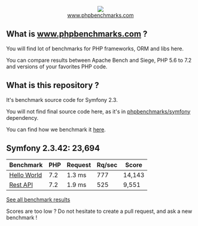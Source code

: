 <p align="center">
  <img src="http://www.phpbenchmarks.com/images/logo_github.png">
  <br>
  <a href="http://www.phpbenchmarks.com" target="_blank">www.phpbenchmarks.com</a>
</p>

## What is www.phpbenchmarks.com ?

You will find lot of benchmarks for PHP frameworks, ORM and libs here.

You can compare results between Apache Bench and Siege, PHP 5.6 to 7.2 and versions of your favorites PHP code.

## What is this repository ?

It's benchmark source code for Symfony 2.3.

You will not find final source code here, as it's in [phpbenchmarks/symfony](https://github.com/phpbenchmarks/symfony/tree/2.0.0) dependency.

You can find how we benchmark it [here](http://www.phpbenchmarks.com/en/benchmark-protocol).

## Symfony 2.3.42: 23,694

Benchmark | PHP | Request | Rq/sec | Score
--------- | --- | ------- | ------ | -----
[Hello World](http://www.phpbenchmarks.com/en/benchmark/apache-bench/php-7.2/symfony-2.3.html#benchmark-hello-world) | 7.2 | 1.3 ms | 777 | 14,143
[Rest API](http://www.phpbenchmarks.com/en/benchmark/apache-bench/php-7.2/symfony-2.3.html#benchmark-rest) | 7.2 | 1.9 ms | 525 | 9,551

[See all benchmark results](http://www.phpbenchmarks.com/en/benchmark/apache-bench/php-7.2/symfony-2.3.html)

Scores are too low ? Do not hesitate to create a pull request, and ask a new benchmark !
